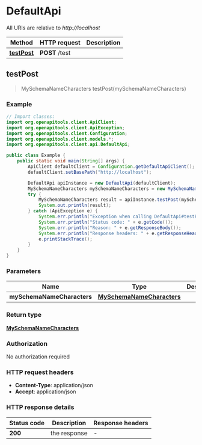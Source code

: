 # DefaultApi

All URIs are relative to *http://localhost*

Method | HTTP request | Description
------------- | ------------- | -------------
[**testPost**](DefaultApi.md#testPost) | **POST** /test | 



## testPost

> MySchemaNameCharacters testPost(mySchemaNameCharacters)



### Example

```java
// Import classes:
import org.openapitools.client.ApiClient;
import org.openapitools.client.ApiException;
import org.openapitools.client.Configuration;
import org.openapitools.client.models.*;
import org.openapitools.client.api.DefaultApi;

public class Example {
    public static void main(String[] args) {
        ApiClient defaultClient = Configuration.getDefaultApiClient();
        defaultClient.setBasePath("http://localhost");

        DefaultApi apiInstance = new DefaultApi(defaultClient);
        MySchemaNameCharacters mySchemaNameCharacters = new MySchemaNameCharacters(); // MySchemaNameCharacters | 
        try {
            MySchemaNameCharacters result = apiInstance.testPost(mySchemaNameCharacters);
            System.out.println(result);
        } catch (ApiException e) {
            System.err.println("Exception when calling DefaultApi#testPost");
            System.err.println("Status code: " + e.getCode());
            System.err.println("Reason: " + e.getResponseBody());
            System.err.println("Response headers: " + e.getResponseHeaders());
            e.printStackTrace();
        }
    }
}
```

### Parameters


Name | Type | Description  | Notes
------------- | ------------- | ------------- | -------------
 **mySchemaNameCharacters** | [**MySchemaNameCharacters**](MySchemaNameCharacters.md)|  | [optional]

### Return type

[**MySchemaNameCharacters**](MySchemaNameCharacters.md)

### Authorization

No authorization required

### HTTP request headers

- **Content-Type**: application/json
- **Accept**: application/json

### HTTP response details
| Status code | Description | Response headers |
|-------------|-------------|------------------|
| **200** | the response |  -  |

